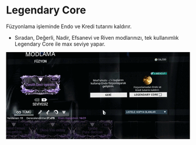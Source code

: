 # Legendary Core

Füzyonlama işleminde Endo ve Kredi tutarını kaldırır.

* Sıradan, Değerli, Nadir, Efsanevi ve Riven modlarınızı, tek kullanımlık Legendary Core ile max seviye yapar.

![](../../.gitbook/assets/assets_-lgoamcq2h0squvaydqb_-llnasexr6fb1ooraqib_-llna_qbfliaybd6zf3b_image.png)


